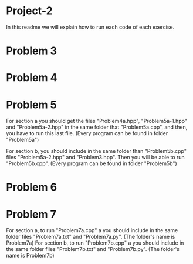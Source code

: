 # Project-2

In this readme we will explain how to run each code of each exercise.

# Problem 3

# Problem 4

# Problem 5

For section a you should get the files "Problem4a.hpp", "Problem5a-1.hpp" and "Problem5a-2.hpp" in the same folder that "Problem5a.cpp", and then, you have to run this last file. (Every program can be found in folder "Problem5a")

For section b, you should include in the same folder than "Problem5b.cpp" files "Problem5a-2.hpp" and "Problem3.hpp". Then you will be able to run "Problem5b.cpp". (Every program can be found in folder "Problem5b")
# Problem 6

# Problem 7

For section a, to run "Problem7a.cpp" a you should include in the same folder files "Problem7a.txt" and "Problem7a.py". (The folder's name is Problem7a)
For section b, to run "Problem7b.cpp" a you should include in the same folder files "Problem7b.txt" and "Problem7b.py". (The folder's name is Problem7b)
